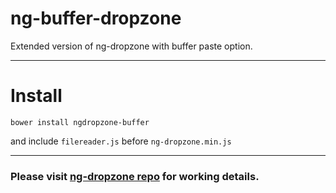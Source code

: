 # ng-buffer-dropzone
Extended version of ng-dropzone with buffer paste option.

***

# Install
```
bower install ngdropzone-buffer
```
and include `filereader.js` before `ng-dropzone.min.js`

***

### Please visit **[ng-dropzone repo](https://github.com/thatisuday/ng-dropzone)** for working details.





